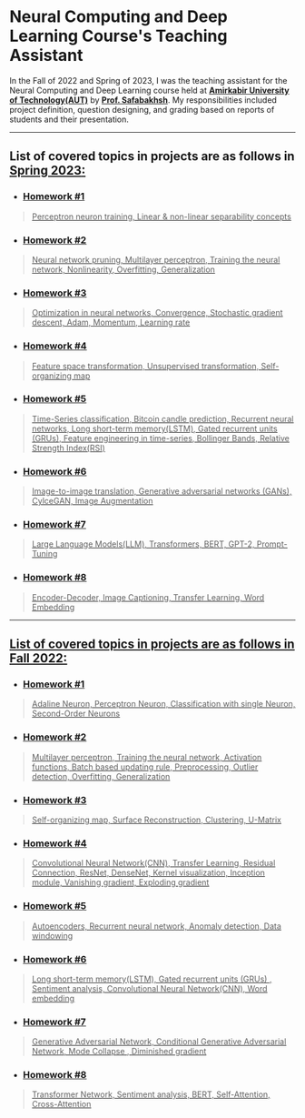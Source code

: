 # Neural Computing and Deep Learning Course's Teaching Assistant
In the Fall of 2022 and Spring of 2023, I was the teaching assistant for the Neural Computing and Deep Learning course held at **[Amirkabir University of Technology(AUT)](https://aut.ac.ir/en)** by **[Prof. Safabakhsh](https://scholar.google.com/citations?user=zFsdqo8AAAAJ&hl=en)**. My responsibilities included project definition, question designing, and grading based on reports of students and their presentation.

--- 


## List of covered topics in projects are as follows in <u>Spring 2023<u>:
- ### Homework #1
>  Perceptron neuron training, Linear & non-linear separability concepts

- ### Homework #2
> Neural network pruning, Multilayer perceptron, Training the neural network, Nonlinearity, Overfitting, Generalization

- ### Homework #3
> Optimization in neural networks, Convergence, Stochastic gradient descent, Adam, Momentum, Learning rate

- ### Homework #4
> Feature space transformation, Unsupervised transformation, Self-organizing map

- ### Homework #5
> Time-Series classification, Bitcoin candle prediction, Recurrent neural networks, Long short-term memory(LSTM), Gated recurrent units (GRUs), Feature engineering in time-series, Bollinger Bands, Relative Strength Index(RSI)

- ### Homework #6
> Image-to-image translation, Generative adversarial networks (GANs), CylceGAN, Image Augmentation

- ### Homework #7
> Large Language Models(LLM), Transformers, BERT, GPT-2, Prompt-Tuning

- ### Homework #8
> Encoder-Decoder, Image Captioning, Transfer Learning, Word Embedding 

--- 


## List of covered topics in projects are as follows in <u>Fall 2022</u>:
- ### Homework #1
> Adaline Neuron, Perceptron Neuron, Classification with single Neuron, Second-Order Neurons

- ### Homework #2
> Multilayer perceptron, Training the neural network, Activation functions, Batch based updating rule, Preprocessing, Outlier detection, Overfitting, Generalization

- ### Homework #3
> Self-organizing map, Surface Reconstruction, Clustering, U-Matrix

- ### Homework #4
> Convolutional Neural Network(CNN), Transfer Learning, Residual Connection, ResNet, DenseNet, Kernel visualization, Inception module, Vanishing gradient, Exploding gradient

- ### Homework #5
> Autoencoders, Recurrent neural network, Anomaly detection, Data windowing

- ### Homework #6
> Long short-term memory(LSTM), Gated recurrent units (GRUs) , Sentiment analysis, Convolutional Neural Network(CNN), Word embedding

- ### Homework #7
> Generative Adversarial Network, Conditional Generative Adversarial Network, Mode Collapse , Diminished gradient

- ### Homework #8
> Transformer Network, Sentiment analysis, BERT, Self-Attention, Cross-Attention


